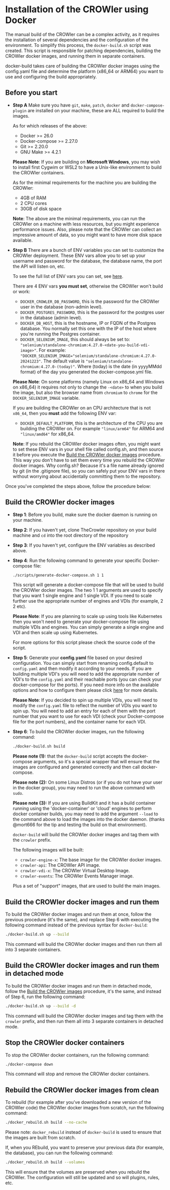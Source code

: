 # Installation of the CROWler using Docker

The manual build of the CROWler can be a complex activity, as it requires the
installation of several dependencies and the configuration of the environment.
To simplify this process, the `docker-build.sh` script was created. This script
is responsible for patching dependencies, building the CROWler docker images,
and running them in separate containers.

docker-build takes care of building the CROWler docker images using the
config.yaml file and determine the platform (x86_64 or ARM64) you want to use
and configuring the build appropriately.

## Before you start

- **Step A** Make sure you have `git`, `make`, `patch`, `docker` and `docker-compose-plugin`
  are installed on your machine, these are ALL required to build the images.

  As for which releases of the above:
  - Docker >= 26.0
  - Docker-compose >= 2.27.0
  - Git >= 2.20.0
  - GNU Make >= 4.2.1

  **Please Note**: If you are building on **Microsoft Windows**, you may wish to
  install first Cygwim or WSL2 to have a Unix-like environment to build the
  CROWler containers.

  As for the minimal requirements for the machine you are building the CROWler:
  - 4GB of RAM
  - 2 CPU cores
  - 30GB of disk space

  **Note**: The above are the minimal requirements, you can run the CROWler on
  a machine with less resources, but you might experience performance issues.
  Also, please note that the CROWler can collect an impressive amount of data,
  so you might want to have more disk space available.

- **Step B** There are a bunch of ENV variables you can set to
  customize the CROWler deployment. These ENV vars allow you to set up your
  username and password for the database, the database name, the port the API
  will listen on, etc.

  To see the full list of ENV vars you can set, see [here](doc/env_vars.md).

  There are 4 ENV vars **you must set**, otherwise the CROWler won't build or
  work:

  - `DOCKER_CROWLER_DB_PASSWORD`, this is the password for the CROWler user in
    the database (non-admin level).
  - `DOCKER_POSTGRES_PASSWORD`, this is the password for the postgres user in
    the database (admin level).
  - `DOCKER_DB_HOST`, this is the hostname, IP or FQDN of the Postgres database.
    You normally set this one with the IP of the host where you're running the
    Postgres container.
  - `DOCKER_SELENIUM_IMAGE`, this should always be set to:
  `"selenium/standalone-chromium:4.27.0-<date-you-build-vdi-image>"`. For
  example:
  `"DOCKER_SELENIUM_IMAGE="selenium/standalone-chromium:4.27.0-20241223"`.
  The default value is `"selenium/standalone-chromium:4.27.0-(today)"`.
  Where (today) is the date (in yyyyMMdd format) of the day you generated the
  docker-compose.yml file.

  **Please Note**: On some platforms (namely Linux on x86_64 and Windows on
  x86_64) it requires not only to change the `-<date>` to when you build the
  image, but also the browser name from `chromium` to `chrome` for the
  `DOCKER_SELENIUM_IMAGE` variable.

  If you are building the CROWler on an CPU architecture that is not `x86_64`,
   then you **must** add the following ENV var:

  - `DOCKER_DEFAULT_PLATFORM`, this is the architecture of the CPU you are
   building the CROWler on. For example `"linux/arm64"` for ARM64 and
   `"linux/amd64"` for x86_64.

  **Note**: If you rebuild the CROWler docker images often, you might want to
  set these ENV vars in your shell file called config.sh, and then source it
  before you execute the [Build the CROWler docker images](#build-the-crowler-docker-images)
  procedure. This way you don't have to set them every time you rebuild the
  CROWler docker images. Why config.sh? Because it's a file name already ignored
  by git (in the .gitignore file), so you can safely put your ENV vars in there
  without worrying about accidentally committing them to the repository.

Once you've completed the steps above, follow the procedure below:

## Build the CROWler docker images

- **Step 1**: Before you build, make sure the docker daemon is running on your machine.

- **Step 2**: If you haven't yet, clone TheCrowler repository on your build
 machine and `cd` into the root directory of the repository

- **Step 3**: If you haven't yet, configure the ENV variables as described
 above.

- **Step 4**: Run the following command to generate your specific
 Docker-compose file:

  ```bash
  ./scripts/generate-docker-compose.sh 1 1
  ```

  This script will generate a docker-compose file that will be used to build
  the CROWler docker images. The two 1 1 arguments are used to specify that
  you want 1 single engine and 1 single VDI.
  If you need to scale further use the appropriate number of engines and VDIs
  (for example, 2 2 etc).

  **Please Note**: If you are planning to scale up using tools like Kubernetes
  then you won't need to generate your docker-compose file using multiple VDIs
  and engines. You can simply generate a single engine and VDI and then scale
  up using Kubernetes.

  For more options for this script please check the source code of the script.

- **Step 5**: Generate your **config.yaml** file based on your desired
  configuration. You can simply start from renaming config.default to
  `config.yaml` and then modify it according to your needs. If you are building
  multiple VDI's you will need to add the appropriate number of VDI's to the
  `config.yaml` and their reachable ports (you can check your docker-compose for
  the ports). If you need more info on the available options and how to
  configure them please click [here](./config_yaml.md) for more details.

  **Please Note**: If you decided to spin up multiple VDIs, you will need to
  modify the `config.yaml` file to reflect the number of VDIs you want to
  spin up. You will need to add an entry for each of them with the port
  number that you want to use for each VDI (check your Docker-compose file
  for the port numbers), and the container name for each VDI.

- **Step 6**: To build the CROWler docker images, run the following command:

  ```bash
  ./docker-build.sh build
  ```

  **Please note (1):** that the `docker-build` script accepts the docker-compose
  arguments, so it's a special wrapper that will ensure that the images are
  configured and generated correctly and then call docker-compose.

  **Please note (2):** On some Linux Distros (or if you do not have your user
  in the docker group), you may need to run the above command with `sudo`.

  **Please note (3):** If you are using BuildKit and it has a build container
  running using the 'docker-container' or 'cloud' engines to perform docker
  container builds, you may need to add the argument `--load` to the command
  above to load the images into the docker daemon. (thanks @mort666 for the
  tip and testing the build on that environment).

  `docker-build` will build the CROWler docker images and tag them with the
   `crowler` prefix.

  The following images will be built:

  - `crowler-engine-x`: The base image for the CROWler docker images.
  - `crowler-api`: The CROWler API image.
  - `crowler-vdi-x`: The CROWler Virtual Desktop Image.
  - `crowler-events`: The CROWler Events Manager image.

  Plus a set of "support" images, that are used to build the main images.

## Build the CROWler docker images and run them

To build the CROWler docker images and run them at once, follow the previous
procedure (it's the same), and replace Step 6 with executing the following
command instead of the previous syntax for `docker-build`:

```bash
./docker-build.sh up --build
```

This command will build the CROWler docker images and then run them all into 3
separate containers.

## Build the CROWler docker images and run them in detached mode

To build the CROWler docker images and run them in detached mode, follow the
[Build the CROWler images](#build-the-crowler-docker-images) procedure, it's
the same, and instead of Step 6, run the following command:

```bash
./docker-build.sh up --build -d
```

This command will build the CROWler docker images and tag them with the
`crowler` prefix, and then run them all into 3 separate containers in
detached mode.

## Stop the CROWler docker containers

To stop the CROWler docker containers, run the following command:

```bash
./docker-compose down
```

This command will stop and remove the CROWler docker containers.

## Rebuild the CROWler docker images from clean

To rebuild (for example after you've downloaded a new version of the CROWler
code) the CROWler docker images from scratch, run the following command:

```bash
./docker_rebuild.sh build --no-cache
```

Please note: `docker_rebuild` instead of `docker-build` is used to ensure that
the images are built from scratch.

If, when you REbuild, you want to preserve your previous data (for example, the
database), you can run the following command:

```bash
./docker_rebuild.sh build --volumes
```

This will ensure that the volumes are preserved when you rebuild the CROWler.
The configuration will still be updated and so will plugins, rules, etc.
